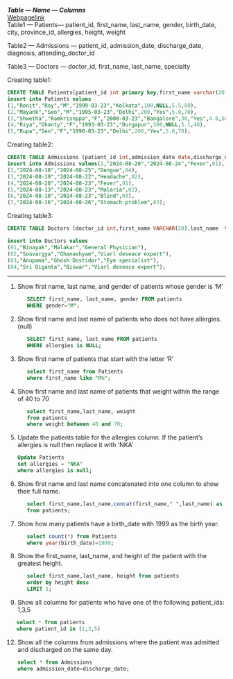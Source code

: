 ***Table — Name — Columns*** <br>
[Webpagelink](https://vaibhavkpatel.medium.com/sql-preparation-for-interviews-6b5b6bfec002) <br>
Table1 — Patients— patient_id, first_name, last_name, gender, birth_date, city, province_id, allergies, height, weight

Table2 — Admissions — patient_id, admission_date, discharge_date, diagnosis, attending_doctor_id

Table3 — Doctors — doctor_id, first_name, last_name, specialty

Creating table1:
```sql
CREATE TABLE Patients(patient_id int primary key,first_name varchar(20),last_name  varchar(20),gender char,birth_date date,city varchar(20),province_id int,allergies varchar(20),height float,weight float)
insert into Patients values
(1,"Ronit","Roy","M","1999-03-23","Kolkata",100,NULL,5.5,80),
(2,"Mayank","Sen","M","1995-03-23","Delhi",200,"Yes",5.0,70),
(3,"Shwetha","Ramkrisnppa","F","2000-03-23","Bangalore",30,"Yes",4.8,50),
(4,"Riya","Ghanty","F","1993-03-23","Durgapur",500,NULL,5.1,48),
(5,"Rupa","Sen","F","1990-03-23","Delhi",200,"Yes",5.0,70);
```
Creating table2:
```sql
CREATE TABLE Admissions (patient_id int,admission_date date,discharge_date date, diagnosis varchar(20),attending_doctor_id int);
insert into Admissions values(1,"2024-08-20","2024-08-24","Fever",01),
(2,"2024-08-18","2024-08-25","Dengue",04),
(3,"2024-08-19","2024-08-22","Headache",02),
(4,"2024-08-20","2024-08-23","Fever",01),
(5,"2024-08-13","2024-08-23","Malaria",02),
(6,"2024-08-18","2024-08-23","Blind",03),
(7,"2024-08-16","2024-08-26","Stomach problem",03);
```
Creating table3:
```sql
CREATE TABLE Doctors (doctor_id int,first_name VARCHAR(20),last_name  VARCHAR(20),specialty   VARCHAR(20));

insert into Doctors values
(01,"Binayak","Malakar","General Physician"),
(02,"Souvargya","Ghanashyam","Viarl deseace expert"),
(03,"Anupama","Ghosh Dostidar","Eye specialist"),
(04,"Sri Diganta","Biswar","Viarl deseace expert");
```
-----------------------------------
1. Show first name, last name, and gender of patients whose gender is ‘M’
   ```sql
      SELECT first_name, last_name, gender FROM patients 
      WHERE gender="M";
   ```
2. Show first name and last name of patients who does not have allergies. (null)
   ```sql
      SELECT first_name, last_name FROM patients
      WHERE allergies is NULL;
   ```
3. Show first name of patients that start with the letter ‘R’
   ```sql
      select first_name from Patients
      where first_name like "R%";
   ```
4. Show first name and last name of patients that weight within the range of 40 to 70
   ```sql
      select first_name,last_name, weight
      from patients 
      where weight between 40 and 70;
   ```
5. Update the patients table for the allergies column. If the patient’s allergies is null then replace it with ‘NKA’
   ```sql
   Update Patients
   set allergies = "NKA"
   where allergies is null;
   ```
6. Show first name and last name concatenated into one column to show their full name.
   ```sql
      select first_name,last_name,concat(first_name," ",last_name) as full_name
      from patients;
   ```
8. Show how many patients have a birth_date with 1999 as the birth year.
   ```sql
      select count(*) from Patients
      where year(birth_date)=1999;
   ```
9. Show the first_name, last_name, and height of the patient with the greatest height.
   ```sql
      select first_name,last_name, height from patients 
      order by height desc
      LIMIT 1;
   ```
10. Show all columns for patients who have one of the following patient_ids:
1,3,5
   ```sql
      select * from patients
      where patient_id in (1,3,5)
   ```
12. Show all the columns from admissions where the patient was admitted and discharged on the same day.
    ```sql
    select * from Admissions
    where admission_date=discharge_date;
```


   

